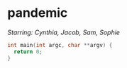 # pandemic
*Starring: Cynthia, Jacob, Sam, Sophie*
```c
int main(int argc, char **argv) {
  return 0;
}
```
